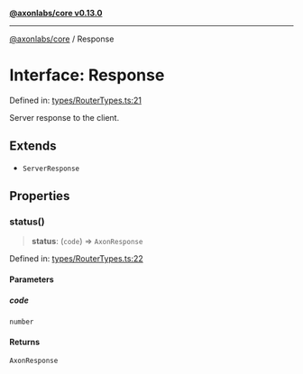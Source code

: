 [**@axonlabs/core v0.13.0**](../README.md)

***

[@axonlabs/core](../globals.md) / Response

# Interface: Response

Defined in: [types/RouterTypes.ts:21](https://github.com/AxonJsLabs/AxonJs/blob/3187def3e5c0161745ea7e33640513908efc6c86/src/types/RouterTypes.ts#L21)

Server response to the client.

## Extends

- `ServerResponse`

## Properties

### status()

> **status**: (`code`) => `AxonResponse`

Defined in: [types/RouterTypes.ts:22](https://github.com/AxonJsLabs/AxonJs/blob/3187def3e5c0161745ea7e33640513908efc6c86/src/types/RouterTypes.ts#L22)

#### Parameters

##### code

`number`

#### Returns

`AxonResponse`
